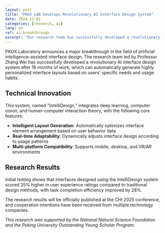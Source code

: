 ```yaml
---
layout: post
title: "PKUX LAB Develops Revolutionary AI Interface Design System"
date: 2024-12-01
categories: [research, ai]
lang: en
ref: ai-breakthrough
excerpt: "Our research team has successfully developed a revolutionary AI-assisted interface design system that can automatically generate personalized interface layouts based on user needs."
---
```


PKUX Laboratory announces a major breakthrough in the field of artificial intelligence-assisted interface design. The research team led by Professor Zhang Wei has successfully developed a revolutionary AI interface design system after 18 months of work, which can automatically generate highly personalized interface layouts based on users' specific needs and usage habits.

## Technical Innovation

This system, named "IntelliDesign," integrates deep learning, computer vision, and human-computer interaction theory, with the following core features:

- **Intelligent Layout Generation**: Automatically optimizes interface element arrangement based on user behavior data
- **Real-time Adaptability**: Dynamically adjusts interface design according to usage patterns
- **Multi-platform Compatibility**: Supports mobile, desktop, and VR/AR environments

## Research Results

Initial testing shows that interfaces designed using the IntelliDesign system scored 35% higher in user experience ratings compared to traditional design methods, with task completion efficiency improved by 28%.

The research results will be officially published at the CHI 2025 conference, and cooperation intentions have been received from multiple technology companies.

*This research was supported by the National Natural Science Foundation and the Peking University Outstanding Young Scholar Program.*